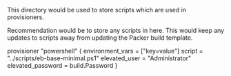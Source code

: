 This directory would be used to store scripts which are used in provisioners. 

Recommendation would be to store any scripts in here. This would keep any updates to scripts away from updating the Packer build template. 

provisioner "powershell" {
    environment_vars  = ["key=value"]
    script            = "../scripts/eb-base-minimal.ps1"
    elevated_user     = "Administrator"
    elevated_password = build.Password
  }